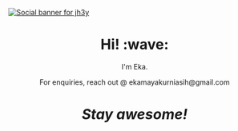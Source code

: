 [![Social banner for jh3y](https://github.com/jh3y/jh3y/raw/master/assets/header-banner--optimized.svg)](https://jhey.dev)
<h1 align='center'> Hi! :wave:</h1>
<p align='center'>
I'm Eka.
</p>
<p align='center'>For enquiries, reach out @ ekamayakurniasih@gmail.com

<h1 align='center'><i>Stay awesome!</i></h1>
